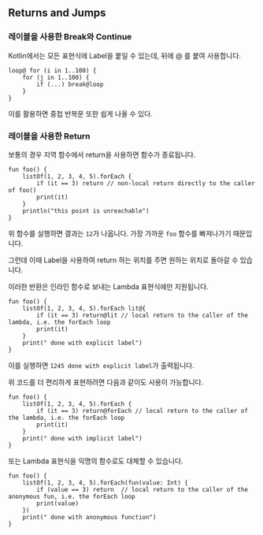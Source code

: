 ## Returns and Jumps

### 레이블을 사용한 Break와 Continue

Kotlin에서는 모든 표현식에 Label을 붙일 수 있는데, 뒤에 @ 를 붙여 사용합니다.

```
loop@ for (i in 1..100) {
    for (j in 1..100) {
        if (...) break@loop
    }
}
```

이를 활용하면 중첩 반복문 또한 쉽게 나올 수 있다.

### 레이블을 사용한 Return

보통의 경우 지역 함수에서 return을 사용하면 함수가 종료됩니다.

```
fun foo() {
    listOf(1, 2, 3, 4, 5).forEach {
        if (it == 3) return // non-local return directly to the caller of foo()
        print(it)
    }
    println("this point is unreachable")
}
```

위 함수를 실행하면 결과는 `12`가 나옵니다. 가장 가까운 `foo` 함수를 빠져나가기 때문입니다. 

그런데 이때 Label을 사용하여 return 하는 위치를 주면 원하는 위치로 돌아갈 수 있습니다.

이러한 반환은 인라인 함수로 보내는 Lambda 표현식에만 지원됩니다.

```
fun foo() {
    listOf(1, 2, 3, 4, 5).forEach lit@{
        if (it == 3) return@lit // local return to the caller of the lambda, i.e. the forEach loop
        print(it)
    }
    print(" done with explicit label")
}
```

이를 실행하면 `1245 done with explicit label`가 출력됩니다.

위 코드를 더 편리하게 표현하려면 다음과 같이도 사용이 가능합니다.

```
fun foo() {
    listOf(1, 2, 3, 4, 5).forEach {
        if (it == 3) return@forEach // local return to the caller of the lambda, i.e. the forEach loop
        print(it)
    }
    print(" done with implicit label")
}
``` 

또는 Lambda 표현식을 익명의 함수로도 대체할 수 있습니다.
```
fun foo() {
    listOf(1, 2, 3, 4, 5).forEach(fun(value: Int) {
        if (value == 3) return  // local return to the caller of the anonymous fun, i.e. the forEach loop
        print(value)
    })
    print(" done with anonymous function")
}
``` 
